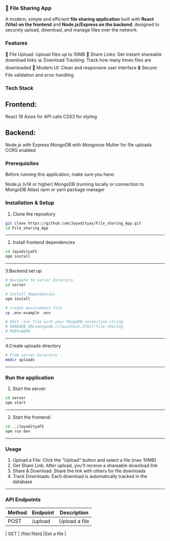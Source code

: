 ### 🚀 File Sharing App
A modern, simple and efficient **file sharing application** built with **React (Vite) on the frontend** and **Node.js/Express on the backend**, designed to securely upload, download, and manage files over the network.

### Features
📁 File Upload: Upload files up to 10MB
🔗 Share Links: Get instant shareable download links
📊 Download Tracking: Track how many times files are downloaded
🎨 Modern UI: Clean and responsive user interface
🔒 Secure: File validation and error handling

### Tech Stack
## Frontend:

React 18
Axios for API calls
CSS3 for styling
## Backend:

Node.js with Express
MongoDB with Mongoose
Multer for file uploads
CORS enabled

### Prerequisites
Before running this application, make sure you have:

Node.js (v14 or higher)
MongoDB (running locally or connection to MongoDB Atlas)
npm or yarn package manager

### Installation & Setup

1. Clone the repository
```bash
git clone https://github.com/Jayadityas/File_sharing_App.git
cd File_sharing_App
```
---
2. Install frontend dependencies
```bash
cd JayadityaFS
npm install
```
---
3.Backend set up
```bash
# Navigate to server directory
cd server

# Install dependencies
npm install

# Create environment file
cp .env.example .env

# Edit .env file with your MongoDB connection string
# MONGODB_URL=mongodb://localhost:27017/file-sharing
# PORT=8000
```
---

4.Create uploads directory
```bash
# From server directory
mkdir uploads

```
---
### Run the application
1. Start the server:
```bash
cd server
npm start
```
---
2. Start the frontend:
``` bash
cd ../JayadityaFS
npm run dev
```
---

### Usage
1. Upload a File: Click the "Upload" button and select a file (max 10MB)
2. Get Share Link: After upload, you'll receive a shareable download link
3. Share & Download: Share the link with others for file downloads
4. Track Downloads: Each download is automatically tracked in the database

---

### API Endpoints
| Method         | Endpoint     |Description                   |
|-----------------|---------------|-------------------------------|
| POST           | /upload      |Upload a file                 |

| GET            | /file/:fileId  |Get a file                    |



